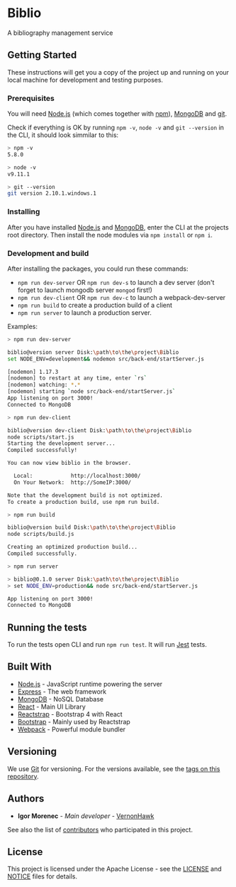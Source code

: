 # Biblio

A bibliography management service

## Getting Started

These instructions will get you a copy of the project up and running on your local machine for development and testing purposes.

### Prerequisites

You will need [Node.js](https://nodejs.org) (which comes together with [npm](https://www.npmjs.com/)), [MongoDB](https://www.mongodb.com/) and [git](https://git-scm.com/downloads).

Check if everything is OK by running `npm -v`, `node -v` and `git --version` in the CLI, it should look simmilar to this:

```bash
> npm -v
5.8.0
```

```bash
> node -v
v9.11.1
```

```bash
> git --version
git version 2.10.1.windows.1
```

### Installing

After you have installed [Node.js](https://nodejs.org) and [MongoDB](https://www.mongodb.com/), enter the CLI at the projects root directory. Then install the node modules via `npm install` or `npm i`.

### Development and build

After installing the packages, you could run these commands:

- `npm run dev-server` OR `npm run dev-s` to launch a dev server (don't forget to launch mongodb server `mongod` first!)
- `npm run dev-client` OR `npm run dev-c` to launch a webpack-dev-server
- `npm run build` to create a production build of a client
- `npm run server` to launch a production server.

Examples:

```bash
> npm run dev-server

biblio@version server Disk:\path\to\the\project\Biblio
set NODE_ENV=development&& nodemon src/back-end/startServer.js

[nodemon] 1.17.3
[nodemon] to restart at any time, enter `rs`
[nodemon] watching: *.*
[nodemon] starting `node src/back-end/startServer.js`
App listening on port 3000!
Connected to MongoDB
```

```bash
> npm run dev-client

biblio@version dev-client Disk:\path\to\the\project\Biblio
node scripts/start.js
Starting the development server...
Compiled successfully!

You can now view biblio in the browser.

  Local:            http://localhost:3000/
  On Your Network:  http://SomeIP:3000/

Note that the development build is not optimized.
To create a production build, use npm run build.
```

```bash
> npm run build

biblio@version build Disk:\path\to\the\project\Biblio
node scripts/build.js

Creating an optimized production build...
Compiled successfully.
```

```bash
> npm run server

> biblio@0.1.0 server Disk:\path\to\the\project\Biblio
> set NODE_ENV=production&& node src/back-end/startServer.js

App listening on port 3000!
Connected to MongoDB
```

## Running the tests

To run the tests open CLI and run `npm run test`. It will run [Jest](https://facebook.github.io/jest/) tests.

## Built With

- [Node.js](https://nodejs.org) - JavaScript runtime powering the server
- [Express](http://expressjs.com/) - The web framework
- [MongoDB](https://www.mongodb.com/) - NoSQL Database
- [React](https://reactjs.org/) - Main UI Library
- [Reactstrap](https://reactstrap.github.io/) - Bootstrap 4 with React
- [Bootstrap](https://getbootstrap.com/) - Mainly used by Reactstrap
- [Webpack](https://webpack.js.org/) - Powerful module bundler

## Versioning

We use [Git](https://git-scm.com) for versioning. For the versions available, see the [tags on this repository](https://github.com/VernonHawk/Biblio/tags).

## Authors

- **Igor Morenec** - *Main developer* - [VernonHawk](https://github.com/VernonHawk)

See also the list of [contributors](https://github.com/VernonHawk/Biblio/contributors) who participated in this project.

## License

This project is licensed under the Apache License - see the [LICENSE](LICENSE) and [NOTICE](NOTICE) files for details.
